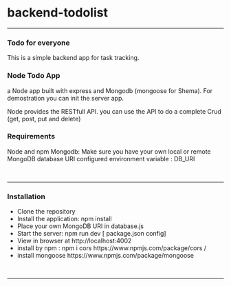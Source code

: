 # backend-todolist
<hr/>
<h3> Todo for everyone </h3>

This is a simple backend app for task tracking.

<h3> Node Todo App </h3>
a Node app built with express and Mongodb (mongoose for Shema). For demostration you can init the server app.

Node provides the RESTfull API. you can use the API to do a complete Crud (get, post, put and delete)


<h3> Requirements </h3>

Node and npm
Mongodb: Make sure you have your own local or remote MongoDB database URI configured
environment variable : DB_URI

<br/><hr/>
<h3> Installation</h3>

<ul>
  <li>Clone the repository</li>
<li>Install the application: npm install </li>
 <li>Place your own MongoDB URI in database.js </li>
<li> Start the server: npm run dev [ package.json config] </li>
<li> View in browser at http://localhost:4002 </li>
<li> install by npm : npm i cors https://www.npmjs.com/package/cors / </li>
<li> install mongoose https://www.npmjs.com/package/mongoose </li>
  
 </ul>
 
 <br/><hr/>
